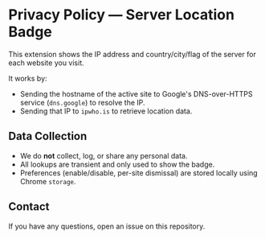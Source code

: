 # Privacy Policy — Server Location Badge

This extension shows the IP address and country/city/flag of the server for each website you visit.

It works by:
- Sending the hostname of the active site to Google's DNS-over-HTTPS service (`dns.google`) to resolve the IP.
- Sending that IP to `ipwho.is` to retrieve location data.

## Data Collection
- We do **not** collect, log, or share any personal data.
- All lookups are transient and only used to show the badge.
- Preferences (enable/disable, per-site dismissal) are stored locally using Chrome `storage`.

## Contact
If you have any questions, open an issue on this repository.